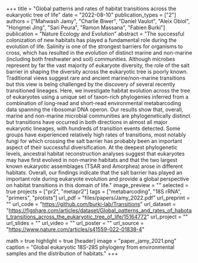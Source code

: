 +++
title = "Global patterns and rates of habitat transitions across the eukaryotic tree of life"
date = "2022-08-10"
publication_types = ["2"]
authors = ["Mahwash Jamy", "Charlie Biwer", "Daniel Vaulot", "Aleix Obiol", "Hongmei Jing", "Sari Peura", "Ramon Massana", "Fabien Burki"]
publication = "Nature Ecology and Evolution"
abstract = "The successful colonization of new habitats has played a fundamental role during the evolution of life. Salinity is one of the strongest barriers for organisms to cross, which has resulted in the evolution of distinct marine and non-marine (including both freshwater and soil) communities. Although microbes represent by far the vast majority of eukaryote diversity, the role of the salt barrier in shaping the diversity across the eukaryotic tree is poorly known. Traditional views suggest rare and ancient marine/non-marine transitions but this view is being challenged by the discovery of several recently transitioned lineages. Here, we investigate habitat evolution across the tree of eukaryotes using a unique set of taxon-rich phylogenies inferred from a combination of long-read and short-read environmental metabarcoding data spanning the ribosomal DNA operon. Our results show that, overall, marine and non-marine microbial communities are phylogenetically distinct but transitions have occurred in both directions in almost all major eukaryotic lineages, with hundreds of transition events detected. Some groups have experienced relatively high rates of transitions, most notably fungi for which crossing the salt barrier has probably been an important aspect of their successful diversification. At the deepest phylogenetic levels, ancestral habitat reconstruction analyses suggest that eukaryotes may have first evolved in non-marine habitats and that the two largest known eukaryotic assemblages (TSAR and Amorphea) arose in different habitats. Overall, our findings indicate that the salt barrier has played an important role during eukaryote evolution and provide a global perspective on habitat transitions in this domain of life."
image_preview = ""
selected = true
projects = ["pr2", "metapr2"]
tags = ["metabarcoding", "18S rRNA", "primers", "protists"]
url_pdf = "files/papers/Jamy_2022.pdf"
url_preprint = ""
url_code = "https://github.com/burki-lab/Transitions"
url_dataset = "https://figshare.com/articles/dataset/Global_patterns_and_rates_of_habotat_transitions_across_the_eukaryotic_tree_of_life/15164772"
url_project = ""
url_slides = ""
url_video = ""
url_poster = ""
url_source = "https://www.nature.com/articles/s41559-022-01838-4"

math = true
highlight = true
[header]
image = "paper_jamy_2021.png"
caption = "Global eukaryotic 18S-28S phylogeny from environmental samples and the distribution of habitats."
+++

